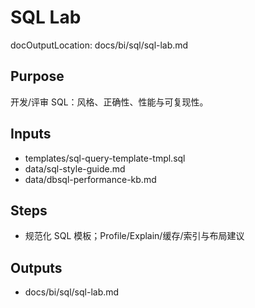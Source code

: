 # SQL Lab

docOutputLocation: docs/bi/sql/sql-lab.md

## Purpose

开发/评审 SQL：风格、正确性、性能与可复现性。

## Inputs

- templates/sql-query-template-tmpl.sql
- data/sql-style-guide.md
- data/dbsql-performance-kb.md

## Steps

- 规范化 SQL 模板；Profile/Explain/缓存/索引与布局建议

## Outputs

- docs/bi/sql/sql-lab.md
